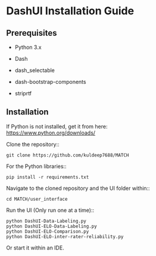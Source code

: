 # DashUI Installation Guide

## Prerequisites

- Python 3.x

- Dash

- dash_selectable

- dash-bootstrap-components

- striprtf

## Installation

If Python is not installed, get it from here: https://www.python.org/downloads/


Clone the repository::
    
    git clone https://github.com/kuldeep7688/MATCH

For the Python libraries::

    pip install -r requirements.txt

Navigate to the cloned repository and the UI folder within::

    cd MATCH/user_interface

Run the UI (Only run one at a time)::

    python DashUI-Data-Labeling.py
    python DashUI-ELO-Data-Labeling.py
    python DashUI-ELO-Comparison.py
    python DashUI-ELO-inter-rater-reliability.py



Or start it within an IDE.
